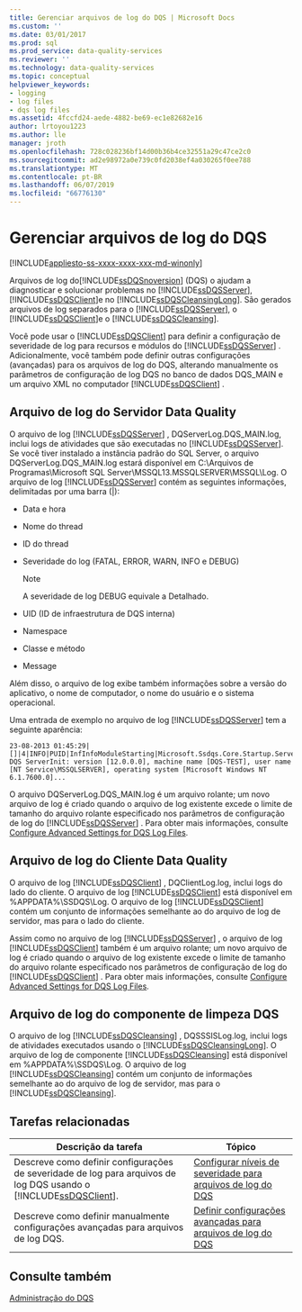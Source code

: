 ```yaml
---
title: Gerenciar arquivos de log do DQS | Microsoft Docs
ms.custom: ''
ms.date: 03/01/2017
ms.prod: sql
ms.prod_service: data-quality-services
ms.reviewer: ''
ms.technology: data-quality-services
ms.topic: conceptual
helpviewer_keywords:
- logging
- log files
- dqs log files
ms.assetid: 4fccfd24-aede-4882-be69-ec1e82682e16
author: lrtoyou1223
ms.author: lle
manager: jroth
ms.openlocfilehash: 728c028236bf14d00b36b4ce32551a29c47ce2c0
ms.sourcegitcommit: ad2e98972a0e739c0fd2038ef4a030265f0ee788
ms.translationtype: MT
ms.contentlocale: pt-BR
ms.lasthandoff: 06/07/2019
ms.locfileid: "66776130"
---
```

# <a name="manage-dqs-log-files"></a>Gerenciar arquivos de log do DQS

[!INCLUDE[appliesto-ss-xxxx-xxxx-xxx-md-winonly](../includes/appliesto-ss-xxxx-xxxx-xxx-md-winonly.md)]

  Arquivos de log do[!INCLUDE[ssDQSnoversion](../includes/ssdqsnoversion-md.md)] (DQS) o ajudam a diagnosticar e solucionar problemas no [!INCLUDE[ssDQSServer](../includes/ssdqsserver-md.md)], [!INCLUDE[ssDQSClient](../includes/ssdqsclient-md.md)]e no [!INCLUDE[ssDQSCleansingLong](../includes/ssdqscleansinglong-md.md)]. São gerados arquivos de log separados para o [!INCLUDE[ssDQSServer](../includes/ssdqsserver-md.md)], o [!INCLUDE[ssDQSClient](../includes/ssdqsclient-md.md)]e o [!INCLUDE[ssDQSCleansing](../includes/ssdqscleansing-md.md)].  
  
 Você pode usar o [!INCLUDE[ssDQSClient](../includes/ssdqsclient-md.md)] para definir a configuração de severidade de log para recursos e módulos do [!INCLUDE[ssDQSServer](../includes/ssdqsserver-md.md)] . Adicionalmente, você também pode definir outras configurações (avançadas) para os arquivos de log do DQS, alterando manualmente os parâmetros de configuração de log DQS no banco de dados DQS_MAIN e um arquivo XML no computador [!INCLUDE[ssDQSClient](../includes/ssdqsclient-md.md)] .  
  
##  <a name="DQSServer"></a> Arquivo de log do Servidor Data Quality  
 O arquivo de log [!INCLUDE[ssDQSServer](../includes/ssdqsserver-md.md)] , DQServerLog.DQS_MAIN.log, inclui logs de atividades que são executadas no [!INCLUDE[ssDQSServer](../includes/ssdqsserver-md.md)]. Se você tiver instalado a instância padrão do SQL Server, o arquivo DQServerLog.DQS_MAIN.log estará disponível em C:\Arquivos de Programas\Microsoft SQL Server\MSSQL13.MSSQLSERVER\MSSQL\Log. O arquivo de log [!INCLUDE[ssDQSServer](../includes/ssdqsserver-md.md)] contém as seguintes informações, delimitadas por uma barra (|):  
  
-   Data e hora  
  
-   Nome do thread  
  
-   ID do thread  
  
-   Severidade do log (FATAL, ERROR, WARN, INFO e DEBUG)  
  
    > [!NOTE]  
    >  A severidade de log DEBUG equivale a Detalhado.  
  
-   UID (ID de infraestrutura de DQS interna)  
  
-   Namespace  
  
-   Classe e método  
  
-   Message  
  
 Além disso, o arquivo de log exibe também informações sobre a versão do aplicativo, o nome de computador, o nome do usuário e o sistema operacional.  
  
 Uma entrada de exemplo no arquivo de log [!INCLUDE[ssDQSServer](../includes/ssdqsserver-md.md)] tem a seguinte aparência:  
  
```  
23-08-2013 01:45:29|[]|4|INFO|PUID|InfInfoModuleStarting|Microsoft.Ssdqs.Core.Startup.ServerInit|Starting DQS ServerInit: version [12.0.0.0], machine name [DQS-TEST], user name [NT Service\MSSQLSERVER], operating system [Microsoft Windows NT 6.1.7600.0]...  
```  
  
 O arquivo DQServerLog.DQS_MAIN.log é um arquivo rolante; um novo arquivo de log é criado quando o arquivo de log existente excede o limite de tamanho do arquivo rolante especificado nos parâmetros de configuração de log do [!INCLUDE[ssDQSServer](../includes/ssdqsserver-md.md)] . Para obter mais informações, consulte [Configure Advanced Settings for DQS Log Files](../data-quality-services/configure-advanced-settings-for-dqs-log-files.md).  
  
##  <a name="DQSClient"></a> Arquivo de log do Cliente Data Quality  
 O arquivo de log [!INCLUDE[ssDQSClient](../includes/ssdqsclient-md.md)] , DQClientLog.log, inclui logs do lado do cliente. O arquivo de log [!INCLUDE[ssDQSClient](../includes/ssdqsclient-md.md)] está disponível em %APPDATA%\SSDQS\Log. O arquivo de log [!INCLUDE[ssDQSClient](../includes/ssdqsclient-md.md)] contém um conjunto de informações semelhante ao do arquivo de log de servidor, mas para o lado do cliente.  
  
 Assim como no arquivo de log [!INCLUDE[ssDQSServer](../includes/ssdqsserver-md.md)] , o arquivo de log [!INCLUDE[ssDQSClient](../includes/ssdqsclient-md.md)] também é um arquivo rolante; um novo arquivo de log é criado quando o arquivo de log existente excede o limite de tamanho do arquivo rolante especificado nos parâmetros de configuração de log do [!INCLUDE[ssDQSClient](../includes/ssdqsclient-md.md)] . Para obter mais informações, consulte [Configure Advanced Settings for DQS Log Files](../data-quality-services/configure-advanced-settings-for-dqs-log-files.md).  
  
##  <a name="DQSCleansing"></a> Arquivo de log do componente de limpeza DQS  
 O arquivo de log [!INCLUDE[ssDQSCleansing](../includes/ssdqscleansing-md.md)] , DQSSSISLog.log, inclui logs de atividades executados usando o [!INCLUDE[ssDQSCleansingLong](../includes/ssdqscleansinglong-md.md)]. O arquivo de log de componente [!INCLUDE[ssDQSCleansing](../includes/ssdqscleansing-md.md)] está disponível em %APPDATA%\SSDQS\Log. O arquivo de log [!INCLUDE[ssDQSCleansing](../includes/ssdqscleansing-md.md)] contém um conjunto de informações semelhante ao do arquivo de log de servidor, mas para o [!INCLUDE[ssDQSCleansing](../includes/ssdqscleansing-md.md)].  
  
##  <a name="RT"></a> Tarefas relacionadas  
  
|Descrição da tarefa|Tópico|  
|----------------------|-----------|  
|Descreve como definir configurações de severidade de log para arquivos de log DQS usando o [!INCLUDE[ssDQSClient](../includes/ssdqsclient-md.md)].|[Configurar níveis de severidade para arquivos de log do DQS](../data-quality-services/configure-severity-levels-for-dqs-log-files.md)|  
|Descreve como definir manualmente configurações avançadas para arquivos de log DQS.|[Definir configurações avançadas para arquivos de log do DQS](../data-quality-services/configure-advanced-settings-for-dqs-log-files.md)|  
  
## <a name="see-also"></a>Consulte também  
 [Administração do DQS](../data-quality-services/dqs-administration.md)  
  
  

